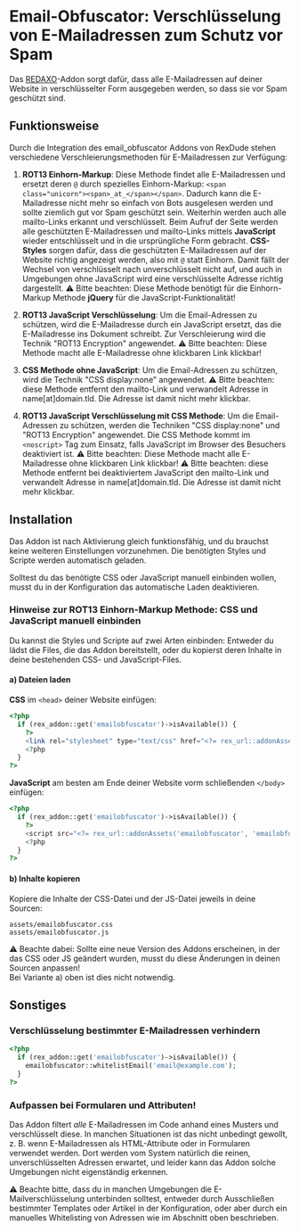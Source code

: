Email-Obfuscator: Verschlüsselung von E-Mailadressen zum Schutz vor Spam
========================================================================

Das [REDAXO](http://www.redaxo.org)-Addon sorgt dafür, dass alle E-Mailadressen auf deiner Website in verschlüsselter Form ausgegeben werden, so dass sie vor Spam geschützt sind.

## Funktionsweise

Durch die Integration des email_obfuscator Addons von RexDude stehen verschiedene Verschleierungsmethoden für E-Mailadressen zur Verfügung:

1. __ROT13 Einhorn-Markup__: Diese Methode findet alle E-Mailadressen und ersetzt deren `@` durch spezielles Einhorn-Markup: `<span class="unicorn"><span>_at_</span></span>`. Dadurch kann die E-Mailadresse nicht mehr so einfach von Bots ausgelesen werden und sollte ziemlich gut vor Spam geschützt sein. Weiterhin werden auch alle mailto-Links erkannt und verschlüsselt.
Beim Aufruf der Seite werden alle geschützten E-Mailadressen und mailto-Links mittels __JavaScript__ wieder entschlüsselt und in die ursprüngliche Form gebracht. __CSS-Styles__ sorgen dafür, dass die geschützten E-Mailadressen auf der Website richtig angezeigt werden, also mit `@` statt Einhorn. Damit fällt der Wechsel von verschlüsselt nach unverschlüsselt nicht auf, und auch in Umgebungen ohne JavaScript wird eine verschlüsselte Adresse richtig dargestellt.
⚠️ Bitte beachten: Diese Methode benötigt für die Einhorn-Markup Methode __jQuery__ für die JavaScript-Funktionalität!

2. __ROT13 JavaScript Verschlüsselung__: Um die Email-Adressen zu schützen, wird die E-Mailadresse durch ein JavaScript ersetzt, das die E-Mailadresse ins Dokument schreibt. Zur Verschleierung wird die Technik "ROT13 Encryption" angewendet.
⚠️ Bitte beachten: Diese Methode macht alle E-Mailadresse ohne klickbaren Link klickbar!

3. __CSS Methode ohne JavaScript__: Um die Email-Adressen zu schützen, wird die Technik "CSS display:none" angewendet. 
⚠️ Bitte beachten: diese Methode entfernt den mailto-Link und verwandelt Adresse in name[at]domain.tld. Die Adresse ist damit nicht mehr klickbar.

4. __ROT13 JavaScript Verschlüsselung mit CSS Methode__: Um die Email-Adressen zu schützen, werden die Techniken "CSS display:none" und "ROT13 Encryption" angewendet. Die CSS Methode kommt im `<noscript>` Tag zum Einsatz, falls JavaScript im Browser des Besuchers deaktiviert ist.
⚠️ Bitte beachten: Diese Methode macht alle E-Mailadresse ohne klickbaren Link klickbar!
⚠️ Bitte beachten: diese Methode entfernt bei deaktiviertem JavaScript den mailto-Link und verwandelt Adresse in name[at]domain.tld. Die Adresse ist damit nicht mehr klickbar.

## Installation

Das Addon ist nach Aktivierung gleich funktionsfähig, und du brauchst keine weiteren Einstellungen vorzunehmen. Die benötigten Styles und Scripte werden automatisch geladen.

Solltest du das benötigte CSS oder JavaScript manuell einbinden wollen, musst du in der Konfiguration das automatische Laden deaktivieren.



### Hinweise zur __ROT13 Einhorn-Markup__ Methode: CSS und JavaScript manuell einbinden

Du kannst die Styles und Scripte auf zwei Arten einbinden: Entweder du lädst die Files, die das Addon bereitstellt, oder du kopierst deren Inhalte in deine bestehenden CSS- und JavaScript-Files.

#### a) Dateien laden

__CSS__ im `<head>` deiner Website einfügen:

```php
<?php
  if (rex_addon::get('emailobfuscator')->isAvailable()) { 
    ?>
    <link rel="stylesheet" type="text/css" href="<?= rex_url::addonAssets('emailobfuscator', 'emailobfuscator.css'); ?>">
    <?php
  }
?>
```

__JavaScript__ am besten am Ende deiner Website vorm schließenden `</body>` einfügen:

```php
<?php
  if (rex_addon::get('emailobfuscator')->isAvailable()) {
    ?>
    <script src="<?= rex_url::addonAssets('emailobfuscator', 'emailobfuscator.js'); ?>"></script>
    <?php
  }
?>
```

#### b) Inhalte kopieren

Kopiere die Inhalte der CSS-Datei und der JS-Datei jeweils in deine Sourcen:

    assets/emailobfuscator.css
    assets/emailobfuscator.js

⚠️ Beachte dabei: Sollte eine neue Version des Addons erscheinen, in der das CSS oder JS geändert wurden, musst du diese Änderungen in deinen Sourcen anpassen!  
Bei Variante a) oben ist dies nicht notwendig.


## Sonstiges

### Verschlüsselung bestimmter E-Mailadressen verhindern

```php
<?php
  if (rex_addon::get('emailobfuscator')->isAvailable()) {
    emailobfuscator::whitelistEmail('email@example.com');
  }
?>
```

### Aufpassen bei Formularen und Attributen!

Das Addon filtert _alle_ E-Mailadressen im Code anhand eines Musters und verschlüsselt diese. In manchen Situationen ist das nicht unbedingt gewollt, z. B. wenn E-Mailadressen als HTML-Attribute oder in Formularen verwendet werden. Dort werden vom System natürlich die reinen, unverschlüsselten Adressen erwartet, und leider kann das Addon solche Umgebungen nicht eigenständig erkennen.

⚠️ Beachte bitte, dass du in manchen Umgebungen die E-Mailverschlüsselung unterbinden solltest, entweder durch Ausschließen bestimmter Templates oder Artikel in der Konfiguration, oder aber durch ein manuelles Whitelisting von Adressen wie im Abschnitt oben beschrieben.